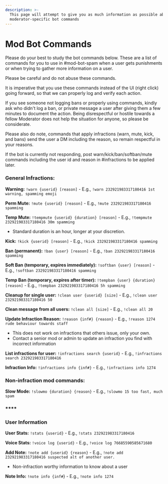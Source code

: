 ```yaml
---
description: >-
  This page will attempt to give you as much information as possible about
  moderator-specific bot commands
---
```


# Mod Bot Commands

Please do your best to study the bot commands below. These are a list of commands for you to use in \#mod-bot-spam when a user gets punishments or when trying to gather more information on a user.

Please be careful and do not abuse these commands.

It is imperative that you use these commands instead of the UI \(right click\) going forward, so that we can properly log and verify each action.

If you see someone not logging bans or properly using commands, kindly ask who didn't log a ban, or private message a user after giving them a few minutes to document the action. Being disrespectful or hostile towards a fellow Moderator does not help the situation for anyone, so please be considerate.

Please also do note, commands that apply infractions \(warn, mute, kick, and bans\) send the user a DM including the reason, so remain respectful in your reasons.

If the bot is currently not responding, post warn/kick/ban/softban/mute commands including the user id and reason in \#infractions to be applied later.



### General Infractions:

**Warning:** `!warn {userid} [reason]` - E.g., `!warn 232921983317180416 1st warning, spamming emoji`

**Perm Mute:** `!mute {userid} [reason]` - E.g., `!mute 232921983317180416 spamming`

**Temp Mute:** `!tempmute {userid} {duration} [reason]` - E.g., `!tempmute 232921983317180416 30m spamming` 

* Standard duration is an hour, longer at your discretion.

**Kick:** `!kick {userid} [reason]` - E.g., `!kick 232921983317180416 spamming`

**Ban \(permanent\):** `!ban {user} [reason]` - E.g., `!ban 232921983317180416 spamming`

**Soft Ban \(temporary, expires immediately\):** `!softban {user} [reason]` - E.g., `!softban 232921983317180416 spamming`

**Temp Ban \(temporary, expires after timer\):** `!tempban {user} {duration} [reason]` - E.g., `!tempban 232921983317180416 5h spamming`

**Cleanup for single user:** `!clean user {userid} [size]` - E.g., `!clean user 232921983317180416 50`

**Clean message from all users:** `!clean all [size]` - E.g., `!clean all 20`

**Update Infraction Reason:** `!reason {inf#} {reason}` - E.g., `!reason 1274 rude behaviour towards staff`

* This does not work on infractions that others issue, only your own.
* Contact a senior mod or admin to update an infraction you find with incorrect information

**List infractions for user:** `!infractions search {userid}` - E.g., `!infractions search 232921983317180416`

**Infraction Info:** `!infractions info {inf#}` - E.g., `!infractions info 1274`

### 

### Non-infraction mod commands:

**Slow Mode:** `!slowmo {duration} {reason}` - E.g., `!slowmo 15 too fast, much spam`

### \*\*\*\*

### **User Information**

**User Stats:** `!stats {userid}` - E.g., `!stats 232921983317180416`

**Voice Stats:** `!voice log {userid}` - E.g., `!voice log 76685590585671680`

**Add Note:** `!note add {userid} {reason}` - E.g., `!note add 232921983317180416 suspected alt of another user.`

* Non-infraction worthy information to know about a user

**Note Info:** `!note info {inf#`} - E.g., `!note info 1274`

